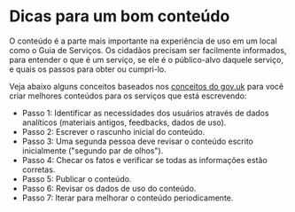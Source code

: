 # Dicas para um bom conteúdo
O conteúdo é a parte mais importante na experiência de uso em um local como o Guia de Serviços. Os cidadãos precisam ser facilmente informados, para entender o que é um serviço,  se ele é o público-alvo daquele serviço, e quais os passos para obter ou cumpri-lo. 

Veja abaixo alguns conceitos baseados nos [conceitos do gov.uk](https://gds.blog.gov.uk/2014/11/14/create-a-better-user-experience-by-changing-the-way-you-write/) para você criar melhores conteúdos para os serviços que está escrevendo:

* Passo 1: Identificar as necessidades dos usuários através de dados analíticos (materiais antigos, feedbacks, dados de uso).
* Passo 2: Escrever o rascunho inicial do conteúdo.
* Passo 3: Uma segunda pessoa deve revisar o conteúdo escrito inicialmente ("segundo par de olhos").
* Passo 4: Checar os fatos e verificar se todas as informações estão corretas.
* Passo 5: Publicar o conteúdo.
* Passo 6: Revisar os dados de uso do conteúdo.
* Passo 7: Iterar para melhorar o conteúdo periodicamente.